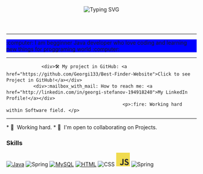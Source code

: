 <header><img src="https://readme-typing-svg.demolab.com?font=Fira+Code&pause=1000&random=false&width=435&lines=Hello!+My+name+is+Georgi+Stefanov." alt="Typing SVG" /></header>
<hr>
<p style="background-color:blue">:computer: I am begginner Java developer who love coding and learning  new things for proggraming world :computer: <p>
<hr>

                 <div>🛠 My project in GitHub: <a href="https://github.com/Georgi133/Best-Finder-Website">Click to see Project in GitHub!</a></div>
              <div>:mailbox_with_mail: How to reach me: <a href="http://linkedin.com/in/georgi-stefanov-194918240">My LinkedIn Profile!</a></div>
                                               <p>:fire: Working hard within Software field. </p>   
<hr>
<footer>
* 🧠  Working hard.
* 🤝  I'm open to collaborating on Projects.
</footer>

  
### Skills


<p align="left">
<a href="https://www.oracle.com/java/" target="_blank" rel="noreferrer"><img src="https://raw.githubusercontent.com/danielcranney/readme-generator/main/public/icons/skills/java-colored.svg" width="36" height="36" alt="Java" /></a>
   <img src="https://upload.wikimedia.org/wikipedia/commons/thumb/7/79/Spring_Boot.svg/120px-Spring_Boot.svg.png" width="36" height="36" alt="Spring" />
<a href="https://www.mysql.com/" target="_blank" rel="noreferrer"><img src="https://raw.githubusercontent.com/danielcranney/readme-generator/main/public/icons/skills/mysql-colored.svg" width="36" height="36" alt="MySQL" /></a>
   <a href="https://html.com/" target="_blank" rel="noreferrer"><img src="https://github.com/danielcranney/profileme-dev/blob/main/public/icons/skills/html5-colored.svg" width="36" height="36" alt="HTML" /></a>
    <img src="https://camo.githubusercontent.com/1ee610055f0d168eec02c9a5f91f7c533a067109cde1f1731139bf52d409ac76/68747470733a2f2f63646e2e69636f6e73636f75742e636f6d2f69636f6e2f667265652f706e672d3235362f6373732d3133312d3732323638352e706e67" width="36" height="36" alt="CSS" />
   <img src="https://raw.githubusercontent.com/github/explore/80688e429a7d4ef2fca1e82350fe8e3517d3494d/topics/javascript/javascript.png" width="36" height="36" alt="JS" />
   <img src="https://upload.wikimedia.org/wikipedia/commons/thumb/a/a7/React-icon.svg/1200px-React-icon.svg.png" width="36" height="36" alt="Spring" />
   
</p>
